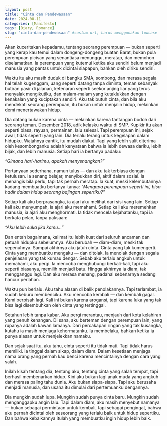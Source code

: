 ```yaml
---
layout: post
title: "Cinta dan Pendewasaan"
date: 2024-08-11
categories: [Manifesto]
tags: [Diary, Romance]
slug: "cinta-dan-pendewasaan" #custum url, harus menggunakan lowcase
---
```


Akan kuceritakan kepadamu, tentang seorang perempuan — bukan seperti yang kerap kau temui dalam dongeng-dongeng buatan Barat, bukan pula perempuan picisan yang senantiasa menunggu, meratap, dan memohon diselamatkan. Ia perempuan yang kutemui ketika aku sendiri belum menjadi manusia yang pantas untuk dicintai siapapun, bahkan oleh diriku sendiri.

Waktu itu aku masih duduk di bangku SMA, sombong, dan merasa segala hal telah kugenggam, uang seperti datang tanpa diminta, teman sebanyak butiran pasir di jalanan, ketenaran seperti seekor anjing liar yang terus menyalak mengikutiku, dan malam-malam yang kutaklukkan dengan kenakalan yang kuciptakan sendiri. Aku tak butuh cinta, dan bila aku mendekati seorang perempuan, itu bukan untuk menjalin hidup, melainkan demi menertawakan hidup.

Dia datang bukan karena cinta — melainkan karena tantangan bodoh dari seorang teman. Desember 2018, adik kelasku waktu di SMP. Kupikir itu akan seperti biasa, rayuan, permainan, lalu selesai. Tapi perempuan ini, sejak awal, tidak seperti yang lain. Dia terlalu terang untuk kegelapan dalam hidupku. Wajahnya cantik, itu mudah diakui. Tapi yang lebih sulit diterima oleh kesombonganku adalah kenyataan bahwa ia lebih dewasa dariku, lebih bijak, dan lebih manusia. Setiap hari ia bertanya padaku:

*“Gimana hari-harimu, apakah menyenangkan?”*

Pertanyaan sederhana, namun tulus — dan aku tak terbiasa dengan ketulusan. Ia senang belajar, menyibukkan diri, aktif dalam sosial. Ia menangis bila perlu, tapi tak pernah meratap. Ia kuat, meski kelembutannya kadang membuatku bertanya-tanya: *"Mengapa perempuan seperti ini, bisa hadir dalam hidup seorang bajingan sepertiku?"*

Setiap kali aku berprasangka, ia ajari aku melihat dari sisi yang lain. Setiap kali aku menyumpah, ia ajari aku memahami. Setiap kali aku meremehkan manusia, ia ajari aku menghormati. Ia tidak mencela kejahatanku, tapi ia berkata pelan, tanpa paksaan: 

*“Aku lebih suka jika kamu...”*

Dan entah bagaimana, kalimat itu lebih kuat dari seluruh ancaman dan petuah hidupku sebelumnya. Aku berubah — diam-diam, meski tak sepenuhnya. Sampai akhirnya aku jatuh cinta. Cinta yang tak kumengerti. Cinta yang membuatku mengaku — dan ditolak. Ia menolak dengan segala penjelasan yang tak kumau dengar. Sebab aku terlalu angkuh untuk memahami, aku pergi. Ia mencoba menghubungi berkali-kali, tapi aku seperti biasanya, memilih menjadi batu. Hingga akhirnya ia diam, tak mengganggu lagi. Dan aku  merasa menang, padahal sebenarnya sedang hancur perlahan.

Waktu pun berlalu. Aku tahu alasan di balik penolakannya. Tapi terlambat, ia sudah keburu membenciku. Aku mencoba kembali — dan kembali gagal. Kami berpisah lagi. Kali ini bukan karena arogansi, tapi karena luka yang tak bisa lagi disembuhkan oleh cinta yang tertinggal.

Setahun lebih tanpa kabar. Aku pergi merantau, menjauh dari kota kelahiran yang penuh kenangan. Di sana, aku berteman dengan perempuan lain, yang rupanya adalah kawan lamanya. Dari percakapan ringan yang tak kusangka, kutahu ia masih menjaga kehormatanku. Ia membelaku, bahkan ketika ia punya alasan untuk menjelekkan namaku.

Dan sejak saat itu, aku tahu, cinta seperti itu tidak mati. Tapi tidak harus memiliki. Ia tinggal dalam sikap, dalam diam. Dalam kesetiaan menjaga nama orang yang pernah kau benci karena mencintainya dengan cara yang salah.

Inilah kisah tentang dia, tentang aku, tentang cinta yang salah tempat, tapi berhasil membenarkan hidup. Kini aku bukan lagi anak muda yang angkuh dan merasa paling tahu dunia. Aku bukan siapa-siapa. Tapi aku berusaha menjadi manusia, dan usaha itu dimulai dari pertemuanku dengannya.

Dia mungkin sudah lupa. Mungkin sudah punya cinta baru. Mungkin sudah menganggapku angin lalu. Tapi dalam diam, aku masih menyebut namanya — bukan sebagai permintaan untuk kembali, tapi sebagai pengingat, bahwa aku pernah dicintai oleh seseorang yang terlalu baik untuk hidup sepertiku. Dan bahwa kebaikannya itulah yang membuatku ingin hidup lebih baik.
